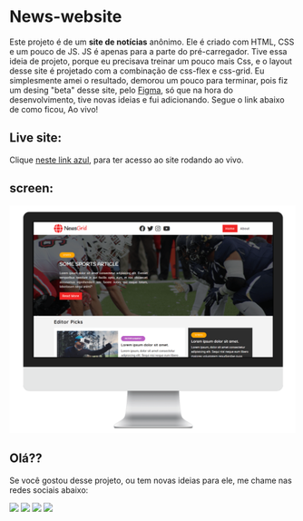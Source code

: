# News-website

Este projeto é de um **site de notícias** anônimo. Ele é criado com HTML, CSS e um pouco de JS. JS é apenas para a parte do pré-carregador. Tive essa ideia de projeto, porque eu precisava treinar um pouco mais Css, e o layout desse site é projetado com a combinação de css-flex e css-grid. Eu simplesmente amei o resultado, demorou um pouco para terminar, pois fiz um desing "beta" desse site, pelo [Figma](https://www.figma.com/), só que na hora do desenvolvimento, tive novas ideias e fui adicionando. Segue o link abaixo de como ficou, Ao vivo!

## Live site:

Clique [neste link azul](https://cauathiago.github.io/projeto-news-website/index.html), para ter acesso ao site rodando ao vivo.

## screen:

![](imagens/screen.png)

## Olá??

Se você gostou desse projeto, ou tem novas ideias para ele, me chame nas redes sociais abaixo:

<a href="https://instagram.com/cauathiagooficial" target="_blank"><img src="https://img.shields.io/badge/-Instagram-%23E4405F?style=for-the-badge&logo=instagram&logoColor=white" target="_blank"></a>
<a href="https://web.telegram.org/a/" target="_blank"><img src="https://img.shields.io/badge/Telegram-2CA5E0?style=for-the-badge&logo=telegram&logoColor=white" target="_blank"></a> 
<a href = "mailto: cauathiago.developer@gamil.com"><img src="https://img.shields.io/badge/-Gmail-%23333?style=for-the-badge&logo=gmail&logoColor=white" target="_blank"></a>
<a href="https://www.linkedin.com/in/cauathiago/" target="_blank"><img src="https://img.shields.io/badge/-LinkedIn-%230077B5?style=for-the-badge&logo=linkedin&logoColor=white" target="_blank"></a> 
